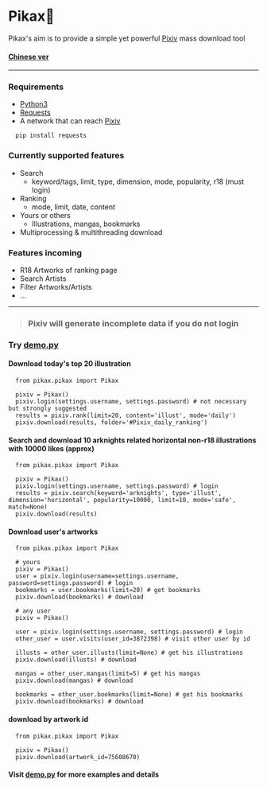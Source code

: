 # Pikax:unicorn:
Pikax's aim is to provide a simple yet powerful [Pixiv](https://www.pixiv.net/) mass download tool
#### [Chinese ver](https://github.com/Redcxx/Pixiv-Crawler/blob/master/README.md)
---
### Requirements
- [Python3](https://www.python.org/downloads/)
- [Requests](https://2.python-requests.org/en/master/)
- A network that can reach [Pixiv](https://www.pixiv.net/)
```
  pip install requests
```
### Currently supported features
- Search
  - keyword/tags, limit, type, dimension, mode, popularity, r18 (must login)
- Ranking
  - mode, limit, date, content
- Yours or others
  - Illustrations, mangas, bookmarks
- Multiprocessing & multithreading download


### Features incoming
- R18 Artworks of ranking page
- Search Artists
- Filter Artworks/Artists
- ...
---
> ### Pixiv will generate incomplete data if you do not login
### Try [demo.py](https://github.com/Redcxx/Pixiv-Crawler/blob/master/demo.py)
#### Download today's top 20 illustration
```
  from pikax.pikax import Pikax

  pixiv = Pikax()
  pixiv.login(settings.username, settings.password) # not necessary but strongly suggested
  results = pixiv.rank(limit=20, content='illust', mode='daily')
  pixiv.download(results, folder='#Pixiv_daily_ranking')
```
#### Search and download 10 arknights related horizontal non-r18 illustrations with 10000 likes (approx)
```
  from pikax.pikax import Pikax

  pixiv = Pikax()
  pixiv.login(settings.username, settings.password) # login
  results = pixiv.search(keyword='arknights', type='illust', dimension='horizontal', popularity=10000, limit=10, mode='safe', match=None)
  pixiv.download(results)
```
#### Download user's artworks
```
  from pikax.pikax import Pikax

  # yours
  pixiv = Pikax()
  user = pixiv.login(username=settings.username, password=settings.password) # login
  bookmarks = user.bookmarks(limit=20) # get bookmarks
  pixiv.download(bookmarks) # download

  # any user
  pixiv = Pikax()

  user = pixiv.login(settings.username, settings.password) # login
  other_user = user.visits(user_id=3872398) # visit other user by id

  illusts = other_user.illusts(limit=None) # get his illustrations
  pixiv.download(illusts) # download

  mangas = other_user.mangas(limit=5) # get his mangas
  pixiv.download(mangas) # download

  bookmarks = other_user.bookmarks(limit=None) # get his bookmarks
  pixiv.download(bookmarks) # download
```
#### download by artwork id
````
  from pikax.pikax import Pikax

  pixiv = Pikax()
  pixiv.download(artwork_id=75608670)
````
#### Visit [demo.py](https://github.com/Redcxx/Pixiv-Crawler/blob/master/demo.py) for more examples and details
